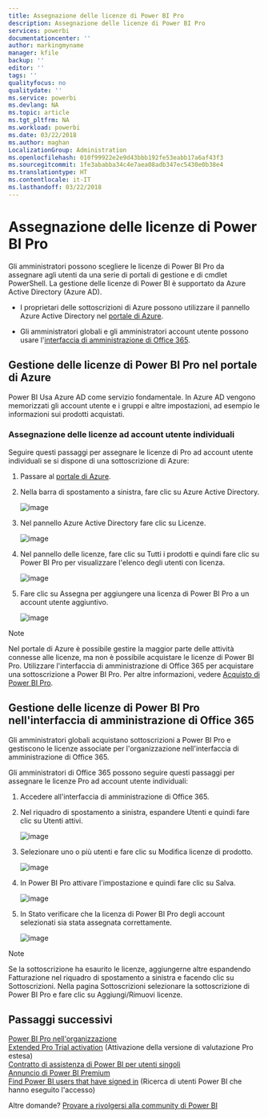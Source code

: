 ```yaml
---
title: Assegnazione delle licenze di Power BI Pro
description: Assegnazione delle licenze di Power BI Pro
services: powerbi
documentationcenter: ''
author: markingmyname
manager: kfile
backup: ''
editor: ''
tags: ''
qualityfocus: no
qualitydate: ''
ms.service: powerbi
ms.devlang: NA
ms.topic: article
ms.tgt_pltfrm: NA
ms.workload: powerbi
ms.date: 03/22/2018
ms.author: maghan
LocalizationGroup: Administration
ms.openlocfilehash: 010f99922e2e9d43bbb192fe53eabb17a6af43f3
ms.sourcegitcommit: 1fe3ababba34c4e7aea08adb347ec5430e0b38e4
ms.translationtype: HT
ms.contentlocale: it-IT
ms.lasthandoff: 03/22/2018
---
```

# <a name="assigning-power-bi-pro-licenses"></a>Assegnazione delle licenze di Power BI Pro

Gli amministratori possono scegliere le licenze di Power BI Pro da assegnare agli utenti da una serie di portali di gestione e di cmdlet PowerShell. La gestione delle licenze di Power BI è supportato da Azure Active Directory (Azure AD).

* I proprietari delle sottoscrizioni di Azure possono utilizzare il pannello Azure Active Directory nel [portale di Azure](https://ms.portal.azure.com/#@microsoft.onmicrosoft.com/dashboard/private/39bc3cf7-31a4-43f6-954c-f2d69ca2f0). 

* Gli amministratori globali e gli amministratori account utente possono usare l'[interfaccia di amministrazione di Office 365](https://portal.office.com/AdminPortal/Home#/homepage).

## <a name="managing-power-bi-pro-licenses-in-the-azure-portal"></a>Gestione delle licenze di Power BI Pro nel portale di Azure

Power BI Usa Azure AD come servizio fondamentale. In Azure AD vengono memorizzati gli account utente e i gruppi e altre impostazioni, ad esempio le informazioni sui prodotti acquistati.

### <a name="assigning-licenses-to-individual-user-accounts"></a>Assegnazione delle licenze ad account utente individuali

Seguire questi passaggi per assegnare le licenze di Pro ad account utente individuali se si dispone di una sottoscrizione di Azure:

1. Passare al [portale di Azure](https://ms.portal.azure.com/#@microsoft.onmicrosoft.com/dashboard/private/39bc3cf7-31a4-43f6-954c-f2d69ca2f0). 

2. Nella barra di spostamento a sinistra, fare clic su Azure Active Directory.

    ![image](media/service-assigning-power-bi-pro-licenses/service-assigning-power-bi-pro-licenses-01.png)

3. Nel pannello Azure Active Directory fare clic su Licenze.

    ![image](media/service-assigning-power-bi-pro-licenses/service-assigning-power-bi-pro-licenses-02.png)

4. Nel pannello delle licenze, fare clic su Tutti i prodotti e quindi fare clic su Power BI Pro per visualizzare l'elenco degli utenti con licenza.

    ![image](media/service-assigning-power-bi-pro-licenses/service-assigning-power-bi-pro-licenses-03.png)

5. Fare clic su Assegna per aggiungere una licenza di Power BI Pro a un account utente aggiuntivo.

    ![image](media/service-assigning-power-bi-pro-licenses/service-assigning-power-bi-pro-licenses-04.png)

> [!NOTE]
> Nel portale di Azure è possibile gestire la maggior parte delle attività connesse alle licenze, ma non è possibile acquistare le licenze di Power BI Pro. Utilizzare l'interfaccia di amministrazione di Office 365 per acquistare una sottoscrizione a Power BI Pro. Per altre informazioni, vedere [Acquisto di Power BI Pro](https://docs.microsoft.com/en-us/power-bi/service-admin-purchasing-power-bi-pro).
>

## <a name="managing-power-bi-pro-licenses-in-the-office-365-admin-center"></a>Gestione delle licenze di Power BI Pro nell'interfaccia di amministrazione di Office 365

Gli amministratori globali acquistano sottoscrizioni a Power BI Pro e gestiscono le licenze associate per l'organizzazione nell'interfaccia di amministrazione di Office 365.

Gli amministratori di Office 365 possono seguire questi passaggi per assegnare le licenze Pro ad account utente individuali:

1. Accedere all'interfaccia di amministrazione di Office 365.

2. Nel riquadro di spostamento a sinistra, espandere Utenti e quindi fare clic su Utenti attivi.

    ![image](media/service-assigning-power-bi-pro-licenses/service-assigning-power-bi-pro-licenses-05.png)

3. Selezionare uno o più utenti e fare clic su Modifica licenze di prodotto.

    ![image](media/service-assigning-power-bi-pro-licenses/service-assigning-power-bi-pro-licenses-06.png)

4. In Power BI Pro attivare l'impostazione e quindi fare clic su Salva.

    ![image](media/service-assigning-power-bi-pro-licenses/service-assigning-power-bi-pro-licenses-07.png)

5. In Stato verificare che la licenza di Power BI Pro degli account selezionati sia stata assegnata correttamente.

    ![image](media/service-assigning-power-bi-pro-licenses/service-assigning-power-bi-pro-licenses-08.png)

> [!NOTE]
> Se la sottoscrizione ha esaurito le licenze, aggiungerne altre espandendo Fatturazione nel riquadro di spostamento a sinistra e facendo clic su Sottoscrizioni. Nella pagina Sottoscrizioni selezionare la sottoscrizione di Power BI Pro e fare clic su Aggiungi/Rimuovi licenze.
>

## <a name="next-steps"></a>Passaggi successivi
[Power BI Pro nell'organizzazione](service-admin-power-bi-pro-in-your-organization.md)
</br>
[Extended Pro Trial activation](service-extended-pro-trial.md) (Attivazione della versione di valutazione Pro estesa)
</br>
[Contratto di assistenza di Power BI per utenti singoli](https://powerbi.microsoft.com/terms-of-service/)
</br>
[Annuncio di Power BI Premium](https://aka.ms/pbipremium-announcement)
</br>
[Find Power BI users that have signed in](service-admin-access-usage.md) (Ricerca di utenti Power BI che hanno eseguito l'accesso)

Altre domande? [Provare a rivolgersi alla community di Power BI](https://community.powerbi.com/)